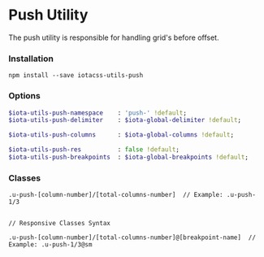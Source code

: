 # Push Utility #

The push utility is responsible for handling grid's before offset.


### Installation ###

```
npm install --save iotacss-utils-push
```


### Options ###

```sass
$iota-utils-push-namespace    : 'push-' !default;
$iota-utils-push-delimiter    : $iota-global-delimiter !default;

$iota-utils-push-columns      : $iota-global-columns !default;

$iota-utils-push-res          : false !default;
$iota-utils-push-breakpoints  : $iota-global-breakpoints !default;
```


### Classes ###

```
.u-push-[column-number]/[total-columns-number]  // Example: .u-push-1/3


// Responsive Classes Syntax

.u-push-[column-number]/[total-columns-number]@[breakpoint-name]  // Example: .u-push-1/3@sm
```
